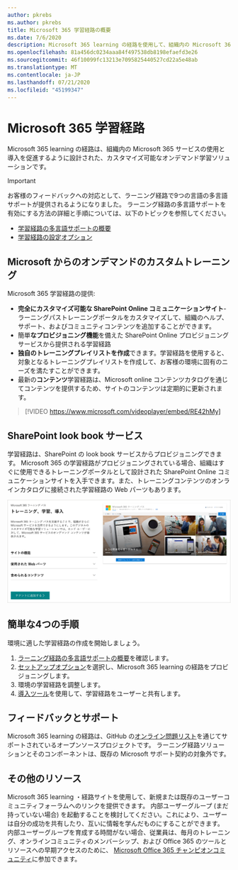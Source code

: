 ```yaml
---
author: pkrebs
ms.author: pkrebs
title: Microsoft 365 学習経路の概要
ms.date: 7/6/2020
description: Microsoft 365 learning の経路を使用して、組織内の Microsoft 365 サービスの使用を促進する方法について説明します。 ラーニング経路には、カスタム SharePoint Online web パーツと、Microsoft 365 テナントに簡単にプロビジョニングできる最新の SharePoint Online コミュニケーショントレーニングサイトが含まれています。
ms.openlocfilehash: 81a456dc0234aaa84f497538db8198efaefd3e26
ms.sourcegitcommit: 46f10099fc13213e7095825440527cd22a5e48ab
ms.translationtype: MT
ms.contentlocale: ja-JP
ms.lasthandoff: 07/21/2020
ms.locfileid: "45199347"
---
```

# <a name="microsoft-365-learning-pathways"></a>Microsoft 365 学習経路 
Microsoft 365 learning の経路は、組織内の Microsoft 365 サービスの使用と導入を促進するように設計された、カスタマイズ可能なオンデマンド学習ソリューションです。    

> [!IMPORTANT]
> お客様のフィードバックへの対応として、ラーニング経路で9つの言語の多言語サポートが提供されるようになりました。 ラーニング経路の多言語サポートを有効にする方法の詳細と手順については、以下のトピックを参照してください。 
>- [学習経路の多言語サポートの概要](custom_overview_ml.md) 
>- [学習経路の設定オプション](custom_setupoptions.md)  

## <a name="on-demand-custom-training-from-microsoft"></a>Microsoft からのオンデマンドのカスタムトレーニング

Microsoft 365 学習経路の提供:

- **完全にカスタマイズ可能な SharePoint Online コミュニケーションサイト**-ラーニングパストレーニングポータルをカスタマイズして、組織のヘルプ、サポート、およびコミュニティコンテンツを追加することができます。
- 簡単**なプロビジョニング機能**を備えた SharePoint Online プロビジョニングサービスから提供される学習経路
- **独自のトレーニングプレイリストを作成**できます。学習経路を使用すると、対象となるトレーニングプレイリストを作成して、お客様の環境に固有のニーズを満たすことができます。
- 最新の**コンテンツ**学習経路は、Microsoft online コンテンツカタログを通じてコンテンツを提供するため、サイトのコンテンツは定期的に更新されます。

> [!VIDEO https://www.microsoft.com/videoplayer/embed/RE42hMy]

## <a name="sharepoint-look-book-service"></a>SharePoint look book サービス
学習経路は、SharePoint の look book サービスからプロビジョニングできます。 Microsoft 365 の学習経路がプロビジョニングされている場合、組織はすぐに使用できるトレーニングポータルとして設計された SharePoint Online コミュニケーションサイトを入手できます。また、トレーニングコンテンツのオンラインカタログに接続された学習経路の Web パーツもあります。 

![cg-provision.png](media/cg-provision.png)

## <a name="4-easy-steps"></a>簡単な4つの手順
環境に適した学習経路の作成を開始しましょう。
1. [ラーニング経路の多言語サポートの概要](custom_overview_ml.md)を確認します。 
2. [セットアップオプション](custom_setupoptions.md)を選択し、Microsoft 365 learning の経路をプロビジョニングします。  
3. 環境の学習経路を調整します。
4. [導入ツール](driveadoption.md)を使用して、学習経路をユーザーと共有します。

## <a name="feedback-and-support"></a>フィードバックとサポート

Microsoft 365 learning の経路は、GitHub の[オンライン問題リスト](https://aka.ms/CustomLearningHelp)を通じてサポートされているオープンソースプロジェクトです。 ラーニング経路ソリューションとそのコンポーネントは、既存の Microsoft サポート契約の対象外です。  

## <a name="additional-resources"></a>その他のリソース
Microsoft 365 learning ・経路サイトを使用して、新規または既存のユーザーコミュニティフォーラムへのリンクを提供できます。 内部ユーザーグループ (まだ持っていない場合) を起動することを検討してください。これにより、ユーザーは自分の成功を共有したり、互いに情報を学んだものにすることができます。  内部ユーザーグループを育成する時間がない場合、従業員は、毎月のトレーニング、オンラインコミュニティのメンバーシップ、および Office 365 のツールとリソースへの早期アクセスのために、 [Microsoft Office 365 チャンピオンコミュニティ](https://aka.ms/O365Champions)に参加できます。